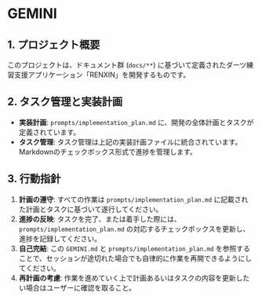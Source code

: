 # GEMINI
## 1. プロジェクト概要

このプロジェクトは、ドキュメント群 (`docs/**`) に基づいて定義されたダーツ練習支援アプリケーション「RENXIN」を開発するものです。

## 2. タスク管理と実装計画

- **実装計画**: `prompts/implementation_plan.md` に、開発の全体計画とタスクが定義されています。
- **タスク管理**: タスク管理は上記の実装計画ファイルに統合されています。Markdownのチェックボックス形式で進捗を管理します。

## 3. 行動指針

1.  **計画の遵守**: すべての作業は `prompts/implementation_plan.md` に記載された計画とタスクに基づいて遂行してください。
2.  **進捗の反映**: タスクを完了、または着手した際には、`prompts/implementation_plan.md` の対応するチェックボックスを更新し、進捗を記録してください。
3.  **自己完結**: この `GEMINI.md` と `prompts/implementation_plan.md` を参照することで、セッションが途切れた場合でも自律的に作業を再開できるようにしてください。
4.  **再計画の考慮**: 作業を進めていく上で計画あるいはタスクの内容を更新したい場合はユーザーに確認を取ること。
